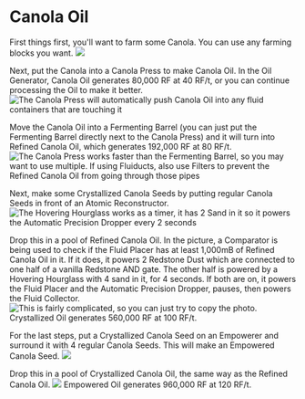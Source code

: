 # Canola Oil

First things first, you'll want to farm some Canola. You can use any farming blocks you want.
![](farming.png)

Next, put the Canola into a Canola Press to make Canola Oil. In the Oil Generator, Canola Oil generates 80,000 RF at 40 RF/t, or you can continue processing the Oil to make it better.
![The Canola Press will automatically push Canola Oil into any fluid containers that are touching it](press.png)

Move the Canola Oil into a Fermenting Barrel (you can just put the Fermenting Barrel directly next to the Canola Press) and it will turn into Refined Canola Oil, which generates 192,000 RF at 80 RF/t.
![The Canola Press works faster than the Fermenting Barrel, so you may want to use multiple. If using Fluiducts, also use Filters to prevent the Refined Canola Oil from going through those pipes](fermenting.png)

Next, make some Crystallized Canola Seeds by putting regular Canola Seeds in front of an Atomic Reconstructor.
![The Hovering Hourglass works as a timer, it has 2 Sand in it so it powers the Automatic Precision Dropper every 2 seconds](crystallized_seed.png)

Drop this in a pool of Refined Canola Oil. In the picture, a Comparator is being used to check if the Fluid Placer has at least 1,000mB of Refined Canola Oil in it. If it does, it powers 2 Redstone Dust which are connected to one half of a vanilla Redstone AND gate. The other half is powered by a Hovering Hourglass with 4 sand in it, for 4 seconds. If both are on, it powers the Fluid Placer and the Automatic Precision Dropper, pauses, then powers the Fluid Collector.
![This is fairly complicated, so you can just try to copy the photo.](crystallized_oil.png)
Crystallized Oil generates 560,000 RF at 100 RF/t.

For the last steps, put a Crystallized Canola Seed on an Empowerer and surround it with 4 regular Canola Seeds. This will make an Empowered Canola Seed.
![](empowerer.png)

Drop this in a pool of Crystallized Canola Oil, the same way as the Refined Canola Oil.
![](empowered_oil.png)
Empowered Oil generates 960,000 RF at 120 RF/t.